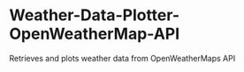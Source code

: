 # Weather-Data-Plotter-OpenWeatherMap-API
Retrieves and plots weather data from OpenWeatherMaps API
